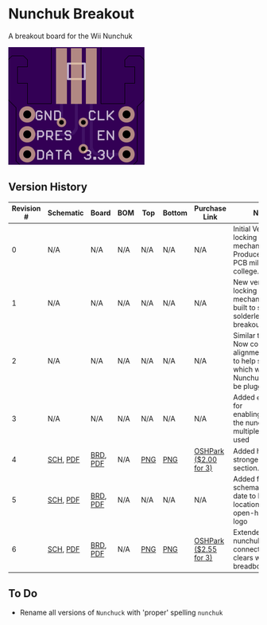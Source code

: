 # Nunchuk Breakout
A breakout board for the Wii Nunchuk

![PNG](renderings/Rev4.top.png)

## Version History

| Revision # | Schematic | Board | BOM | Top | Bottom |  Purchase Link | Notes |
| ---- | ---- | ---- | ---- | ---- | ---- | ---- | ---- |
| 0 | N/A | N/A | N/A | N/A | N/A | N/A | Initial Version. No locking mechanism. Produced on a PCB mill @ college. Works |
| 1 | N/A | N/A | N/A | N/A | N/A | N/A | New version with locking mechanism and built to straddle a solderless breakout board |
| 2 | N/A | N/A | N/A | N/A | N/A | N/A | Similar to Rev 1. Now contains alignment square to help show which way the Nunchuck should be plugged in |
| 3 | N/A | N/A | N/A | N/A | N/A | N/A | Added `enable` pin for enabling/disabling the nunchuck so multiple can be used |
| 4 | [SCH](source/Rev4.sch), [PDF](schematics/Rev4.sch.pdf) | [BRD](source/Rev4.brd), [PDF](boards/Rev4.brd.pdf) | N/A | [PNG](renderings/Rev4.top.png) | [PNG](renderings/Rev4.bot.png) | [OSHPark ($2.00 for 3)](https://oshpark.com/projects/nHR9gFSK) | Added hopefully stronger locking section. |
| 5 | [SCH](source/Rev5.sch), [PDF](schematics/Rev5.sch.pdf) | [BRD](source/Rev5.brd), [PDF](boards/Rev5.brd.pdf) | N/A | N/A | N/A | N/A | Added frame on schematic. Moved date to better location. Added open-hardware logo |
| 6 | [SCH](source/Rev6.sch), [PDF](schematics/Rev6.sch.pdf) | [BRD](source/Rev6.brd), [PDF](boards/Rev6.brd.pdf) | N/A | [PNG](renderings/Rev6.top.png) | [PNG](renderings/Rev6.bot.png) | [OSHPark ($2.55 for 3)](https://oshpark.com/projects/g8WnvhAW) | Extended the nunchuk male connector so it clears when on a breadboard |

## To Do

* Rename all versions of `Nunchuck` with 'proper' spelling `nunchuk`

